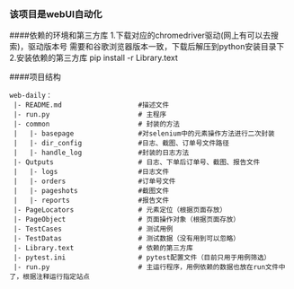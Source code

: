 ### 该项目是webUI自动化

####依赖的环境和第三方库
    1.下载对应的chromedriver驱动(网上有可以去搜索)，驱动版本号
    需要和谷歌浏览器版本一致，下载后解压到python安装目录下
    2.安装依赖的第三方库 pip install -r Library.text

####项目结构

```
web-daily：
 |- README.md                   #描述文件
 |- run.py                      # 主程序
 |- common                      # 封装的方法
 |   |- basepage                #对selenium中的元素操作方法进行二次封装
 |   |- dir_config              #日志、截图、订单号文件路径
 |   |- handle_log              #封装的日志方法
 |- Qutputs                     # 日志、下单后订单号、截图、报告文件
 |   |- logs                    #日志文件
 |   |- orders                  #订单号文件
 |   |- pageshots               #截图文件
 |   |- reports                 #报告文件
 |- PageLocators                # 元素定位（根据页面存放）
 |- PageObject                  # 页面操作对象（根据页面存放）
 |- TestCases                   # 测试用例
 |- TestDatas                   # 测试数据（没有用到可以忽略）
 |- Library.text                # 依赖的第三方库
 |- pytest.ini                  # pytest配置文件（目前只用于用例筛选）
 |- run.py                      # 主运行程序，用例依赖的数据也放在run文件中了，根据注释运行指定站点
```
